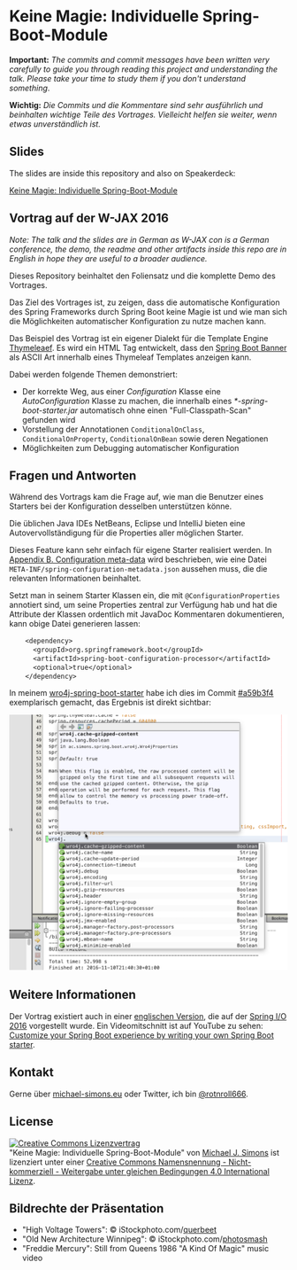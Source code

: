 # Keine Magie: Individuelle Spring-Boot-Module

**Important:** _The commits and commit messages have been written very carefully to guide you through reading this project and understanding the talk. Please take your time to study them if you don't understand something_.

**Wichtig:** _Die Commits und die Kommentare sind sehr ausführlich und beinhalten  wichtige Teile des Vortrages. Vielleicht helfen sie weiter, wenn etwas unverständlich ist._

## Slides

The slides are inside this repository and also on Speakerdeck:

[Keine Magie: Individuelle Spring-Boot-Module](https://speakerdeck.com/michaelsimons/keine-magie-individuelle-spring-boot-module)


## Vortrag auf der W-JAX 2016

_Note: The talk and the slides are in German as W-JAX con is a German conference, the demo, the readme and other artifacts inside this repo are in English in hope they are useful to a broader audience._

Dieses Repository beinhaltet den Foliensatz und die komplette Demo des Vortrages.

Das Ziel des Vortrages ist, zu zeigen, dass die automatische Konfiguration des Spring Frameworks durch Spring Boot keine Magie ist und wie man sich die Möglichkeiten automatischer Konfiguration zu nutze machen kann.

Das Beispiel des Vortrag ist ein eigener Dialekt für die Template Engine [Thymeleaef](http://www.thymeleaf.org). Es wird ein HTML Tag entwickelt, dass den [Spring Boot Banner](http://docs.spring.io/spring-boot/docs/current/reference/htmlsingle/#boot-features-banner) als ASCII Art innerhalb eines Thymeleaf Templates anzeigen kann.

Dabei werden folgende Themen demonstriert:

* Der korrekte Weg, aus einer _Configuration_ Klasse eine _AutoConfiguration_ Klasse zu machen, die innerhalb eines _*-spring-boot-starter.jar_ automatisch ohne einen "Full-Classpath-Scan" gefunden wird
* Vorstellung der Annotationen `ConditionalOnClass`, `ConditionalOnProperty`, `ConditionalOnBean` sowie deren Negationen
* Möglichkeiten zum Debugging automatischer Konfiguration

## Fragen und Antworten

Während des Vortrags kam die Frage auf, wie man die Benutzer eines Starters bei der Konfiguration desselben unterstützen könne. 

Die üblichen Java IDEs NetBeans, Eclipse und IntelliJ bieten eine Autovervollständigung für die Properties aller möglichen Starter.

Dieses Feature kann sehr einfach für eigene Starter realisiert werden. In [Appendix B. Configuration meta-data](http://docs.spring.io/spring-boot/docs/current/reference/html/configuration-metadata.html) wird beschrieben, wie eine Datei `META-INF/spring-configuration-metadata.json` aussehen muss, die die relevanten Informationen beinhaltet.

Setzt man in seinem Starter Klassen ein, die mit `@ConfigurationProperties` annotiert sind, um seine Properties zentral zur Verfügung hab und hat die Attribute der Klassen ordentlich mit JavaDoc Kommentaren dokumentieren, kann obige Datei generieren lassen:

```
    <dependency>
      <groupId>org.springframework.boot</groupId>
      <artifactId>spring-boot-configuration-processor</artifactId>
      <optional>true</optional>
    </dependency>
```

In meinem [wro4j-spring-boot-starter](https://github.com/michael-simons/wro4j-spring-boot-starter) habe ich dies im Commit [#a59b3f4](https://github.com/michael-simons/wro4j-spring-boot-starter/commit/a59b3f4341825f83304c9db3e0daaddf9552096f) exemplarisch gemacht, das Ergebnis ist direkt sichtbar:

![Support of configuration properties](slides/documented-starter-properties.png)

## Weitere Informationen

Der Vortrag existiert auch in einer [englischen Version](https://github.com/michael-simons/springio2016), die auf der [Spring I/O 2016](http://www.springio.net) vorgestellt wurde. Ein Videomitschnitt ist auf YouTube zu sehen: [Customize your Spring Boot experience by writing your own Spring Boot starter](https://www.youtube.com/watch?v=wSWA63rZfGo).

## Kontakt

Gerne über [michael-simons.eu](http://michael-simons.eu) oder Twitter, ich bin [@rotnroll666](https://twitter.com/@rotnroll666).

## License

<a rel="license" href="http://creativecommons.org/licenses/by-nc-sa/4.0/"><img alt="Creative Commons Lizenzvertrag" style="border-width:0" src="https://i.creativecommons.org/l/by-nc-sa/4.0/88x31.png" /></a><br /><span xmlns:dct="http://purl.org/dc/terms/" property="dct:title">"Keine Magie: Individuelle Spring-Boot-Module"</span> von <a xmlns:cc="http://creativecommons.org/ns#" href="https://github.com/michael-simons/W-JAX2016" property="cc:attributionName" rel="cc:attributionURL">Michael J. Simons</a> ist lizenziert unter einer <a rel="license" href="http://creativecommons.org/licenses/by-nc-sa/4.0/">Creative Commons Namensnennung - Nicht-kommerziell - Weitergabe unter gleichen Bedingungen 4.0 International Lizenz</a>.

## Bildrechte der Präsentation

* "High Voltage Towers": © iStockphoto.com/[querbeet](http://www.istockphoto.com/portfolio/querbeet)
* "Old New Architecture Winnipeg": © iStockphoto.com/[photosmash](http://www.istockphoto.com/portfolio/photosmash)
* "Freddie Mercury": Still from Queens 1986 "A Kind Of Magic" music video